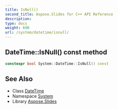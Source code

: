 ```yaml
---
title: IsNull()
second_title: Aspose.Slides for C++ API Reference
description: 
type: docs
weight: 690
url: /system/datetime/isnull/
---
```

## DateTime::IsNull() const method




```cpp
constexpr bool System::DateTime::IsNull() const
```

## See Also

* Class [DateTime](../)
* Namespace [System](../../)
* Library [Aspose.Slides](../../../)